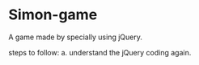 # Simon-game
A game made by specially using jQuery.

steps to follow:
a. understand the jQuery coding again.
